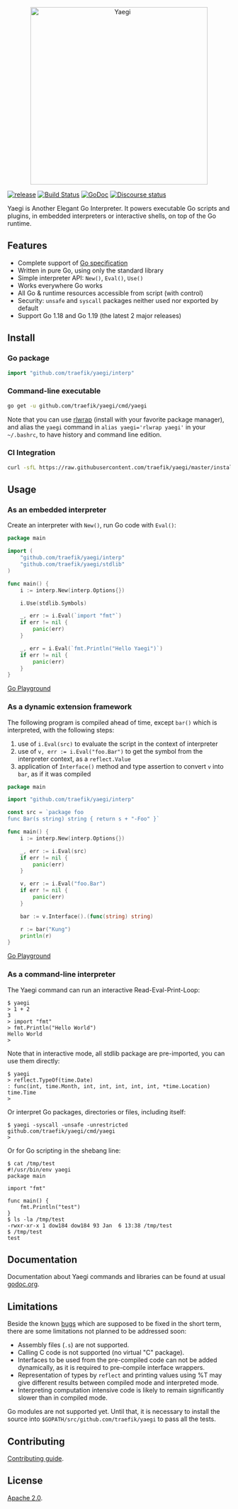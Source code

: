 <p align="center">
<img width="400" src="doc/images/yaegi.png" alt="Yaegi" title="Yaegi" />
</p>

[![release](https://img.shields.io/github/tag-date/traefik/yaegi.svg?label=alpha)](https://github.com/traefik/yaegi/releases)
[![Build Status](https://github.com/traefik/yaegi/actions/workflows/main.yml/badge.svg)](https://github.com/traefik/yaegi/actions/workflows/main.yml)
[![GoDoc](https://godoc.org/github.com/traefik/yaegi?status.svg)](https://pkg.go.dev/mod/github.com/traefik/yaegi)
[![Discourse status](https://img.shields.io/discourse/https/community.traefik.io/status?label=Community&style=social)](https://community.traefik.io/c/yaegi)

Yaegi is Another Elegant Go Interpreter.
It powers executable Go scripts and plugins, in embedded interpreters or interactive shells, on top of the Go runtime.

## Features

* Complete support of [Go specification][specs]
* Written in pure Go, using only the standard library
* Simple interpreter API: `New()`, `Eval()`, `Use()`
* Works everywhere Go works
* All Go & runtime resources accessible from script (with control)
* Security: `unsafe` and `syscall` packages neither used nor exported by default
* Support Go 1.18 and Go 1.19 (the latest 2 major releases)

## Install

### Go package

```go
import "github.com/traefik/yaegi/interp"
```

### Command-line executable

```bash
go get -u github.com/traefik/yaegi/cmd/yaegi
```

Note that you can use [rlwrap](https://github.com/hanslub42/rlwrap) (install with your favorite package manager),
and alias the `yaegi` command in `alias yaegi='rlwrap yaegi'` in your `~/.bashrc`, to have history and command line edition.

### CI Integration

```bash
curl -sfL https://raw.githubusercontent.com/traefik/yaegi/master/install.sh | bash -s -- -b $GOPATH/bin v0.9.0
```

## Usage

### As an embedded interpreter

Create an interpreter with `New()`, run Go code with `Eval()`:

```go
package main

import (
	"github.com/traefik/yaegi/interp"
	"github.com/traefik/yaegi/stdlib"
)

func main() {
	i := interp.New(interp.Options{})

	i.Use(stdlib.Symbols)

	_, err := i.Eval(`import "fmt"`)
	if err != nil {
		panic(err)
	}

	_, err = i.Eval(`fmt.Println("Hello Yaegi")`)
	if err != nil {
		panic(err)
	}
}
```

[Go Playground](https://play.golang.org/p/2n-EpZbMYI9)

### As a dynamic extension framework

The following program is compiled ahead of time, except `bar()` which is interpreted, with the following steps:

1. use of `i.Eval(src)` to evaluate the script in the context of interpreter
2. use of `v, err := i.Eval("foo.Bar")` to get the symbol from the interpreter context,  as a `reflect.Value`
3. application of `Interface()` method and type assertion to convert `v` into `bar`, as if it was compiled

```go
package main

import "github.com/traefik/yaegi/interp"

const src = `package foo
func Bar(s string) string { return s + "-Foo" }`

func main() {
	i := interp.New(interp.Options{})

	_, err := i.Eval(src)
	if err != nil {
		panic(err)
	}

	v, err := i.Eval("foo.Bar")
	if err != nil {
		panic(err)
	}

	bar := v.Interface().(func(string) string)

	r := bar("Kung")
	println(r)
}
```

[Go Playground](https://play.golang.org/p/WvwH4JqrU-p)

### As a command-line interpreter

The Yaegi command can run an interactive Read-Eval-Print-Loop:

```console
$ yaegi
> 1 + 2
3
> import "fmt"
> fmt.Println("Hello World")
Hello World
>
```

Note that in interactive mode, all stdlib package are pre-imported,
you can use them directly:

```console
$ yaegi
> reflect.TypeOf(time.Date)
: func(int, time.Month, int, int, int, int, int, *time.Location) time.Time
>
```

Or interpret Go packages, directories or files, including itself:

```console
$ yaegi -syscall -unsafe -unrestricted github.com/traefik/yaegi/cmd/yaegi
>
```

Or for Go scripting in the shebang line:

```console
$ cat /tmp/test
#!/usr/bin/env yaegi
package main

import "fmt"

func main() {
	fmt.Println("test")
}
$ ls -la /tmp/test
-rwxr-xr-x 1 dow184 dow184 93 Jan  6 13:38 /tmp/test
$ /tmp/test
test
```

## Documentation

Documentation about Yaegi commands and libraries can be found at usual [godoc.org][docs].

## Limitations

Beside the known [bugs] which are supposed to be fixed in the short term, there are some limitations not planned to be addressed soon:

- Assembly files (`.s`) are not supported.
- Calling C code is not supported (no virtual "C" package).
- Interfaces to be used from the pre-compiled code can not be added dynamically, as it is required to pre-compile interface wrappers.
- Representation of types by `reflect` and printing values using %T may give different results between compiled mode and interpreted mode.
- Interpreting computation intensive code is likely to remain significantly slower than in compiled mode.

Go modules are not supported yet. Until that, it is necessary to install the source into `$GOPATH/src/github.com/traefik/yaegi` to pass all the tests.

## Contributing

[Contributing guide](CONTRIBUTING.md).

## License

[Apache 2.0][License].

[specs]: https://golang.org/ref/spec
[docs]: https://pkg.go.dev/github.com/traefik/yaegi
[license]: https://github.com/traefik/yaegi/blob/master/LICENSE
[github]: https://github.com/traefik/yaegi
[bugs]: https://github.com/traefik/yaegi/issues?q=is%3Aissue+is%3Aopen+label%3Abug
